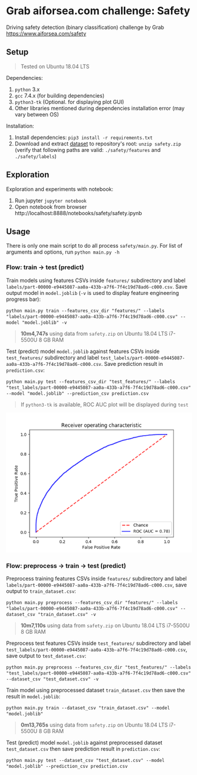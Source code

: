 # Grab aiforsea.com challenge: Safety

Driving safety detection (binary classification) challenge by Grab https://www.aiforsea.com/safety

## Setup

> Tested on Ubuntu 18.04 LTS

Dependencies:

1. `python` 3.x
2. `gcc` 7.4.x (for building dependencies)
3. `python3-tk` (Optional. for displaying plot GUI)
4. Other libraries mentioned during dependencies installation error (may vary between OS)

Installation:

1. Install dependencies: `pip3 install -r requirements.txt` 
1. Download and extract [dataset](https://s3-ap-southeast-1.amazonaws.com/grab-aiforsea-dataset/safety.zip) to repository's root: `unzip safety.zip` (verify that following paths are valid: `./safety/features` and `./safety/labels`)

## Exploration

Exploration and experiments with notebook:

1. Run jupyter `jupyter notebook`
1. Open notebook from browser http://localhost:8888/notebooks/safety/safety.ipynb

## Usage

There is only one main script to do all process `safety/main.py`. For list of arguments and options, run `python main.py -h`

### Flow: train -> test (predict)

Train models using features CSVs inside `features/` subdirectory and label `labels/part-00000-e9445087-aa0a-433b-a7f6-7f4c19d78ad6-c000.csv`. Save output model in `model.joblib` (`-v` is used to display feature engineering progress bar): 

```
python main.py train --features_csv_dir "features/" --labels "labels/part-00000-e9445087-aa0a-433b-a7f6-7f4c19d78ad6-c000.csv" --model "model.joblib" -v
```

> **10m4,747s** using data from `safety.zip` on Ubuntu 18.04 LTS i7-5500U 8 GB RAM

Test (predict) model `model.joblib` against features CSVs inside `test_features/` subdirectory and label `test_labels/part-00000-e9445087-aa0a-433b-a7f6-7f4c19d78ad6-c000.csv`. Save prediction result in `prediction.csv`:

```
python main.py test --features_csv_dir "test_features/" --labels "test_labels/part-00000-e9445087-aa0a-433b-a7f6-7f4c19d78ad6-c000.csv" --model "model.joblib" --prediction_csv prediction.csv
```

> If `python3-tk` is available, ROC AUC plot will be displayed during `test`

![ROC AUC](roc_auc.png)

### Flow: preprocess -> train -> test (predict)

Preprocess training features CSVs inside `features/` subdirectory and label `labels/part-00000-e9445087-aa0a-433b-a7f6-7f4c19d78ad6-c000.csv`, save output to `train_dataset.csv`:

```
python main.py preprocess --features_csv_dir "features/" --labels "labels/part-00000-e9445087-aa0a-433b-a7f6-7f4c19d78ad6-c000.csv" --dataset_csv "train_dataset.csv" -v
```

> **10m7,110s** using data from `safety.zip` on Ubuntu 18.04 LTS i7-5500U 8 GB RAM

Preprocess test features CSVs inside `test_features/` subdirectory and label `test_labels/part-00000-e9445087-aa0a-433b-a7f6-7f4c19d78ad6-c000.csv`, save output to `test_dataset.csv`:

```
python main.py preprocess --features_csv_dir "test_features/" --labels "test_labels/part-00000-e9445087-aa0a-433b-a7f6-7f4c19d78ad6-c000.csv" --dataset_csv "test_dataset.csv" -v
```

Train model using preprocessed dataset `train_dataset.csv` then save the result in `model.joblib`:

```
python main.py train --dataset_csv "train_dataset.csv" --model "model.joblib"
```

> **0m13,765s** using data from `safety.zip` on Ubuntu 18.04 LTS i7-5500U 8 GB RAM

Test (predict) model `model.joblib` against preprocessed dataset `test_dataset.csv` then save prediction result in `prediction.csv`:

```
python main.py test --dataset_csv "test_dataset.csv" --model "model.joblib" --prediction_csv prediction.csv
```
